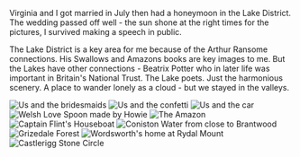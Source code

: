 Virginia and I got married in July then had a honeymoon in the Lake District. The wedding passed off well - the sun shone at the right times for the pictures, I survived making a speech in public.

The Lake District is a key area for me because of the Arthur Ransome connections. His Swallows and Amazons books are key images to me. But the Lakes have other connections - Beatrix Potter who in later life was important in Britain's National Trust. The Lake poets. Just the harmonious scenery. A place to wander lonely as a cloud - but we stayed in the valleys.

![Us and the bridesmaids](bridesmaids.jpg)
![Us and the confetti](confetti.jpg)
![Us and the car](car.jpg)
![Welsh Love Spoon made by Howie](love_spoon.JPG)
![The Amazon](amazon.jpg)
![Captain Flint's Houseboat](houseboat.jpg)
![Coniston Water from close to Brantwood](coniston.jpg)
![Grizedale Forest](grizedale.jpg)
![Wordsworth's home at Rydal Mount](rydal_mount.jpg)
![Castlerigg Stone Circle](castlerigg.jpg)
